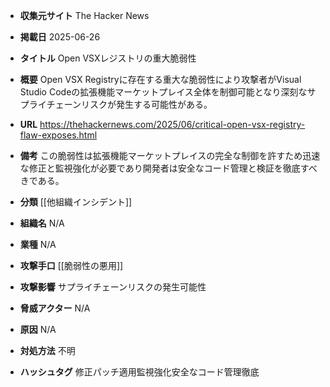 - **収集元サイト**
The Hacker News

- **掲載日**
2025-06-26

- **タイトル**
Open VSXレジストリの重大脆弱性

- **概要**
Open VSX Registryに存在する重大な脆弱性により攻撃者がVisual Studio Codeの拡張機能マーケットプレイス全体を制御可能となり深刻なサプライチェーンリスクが発生する可能性がある。

- **URL**
https://thehackernews.com/2025/06/critical-open-vsx-registry-flaw-exposes.html

- **備考**
この脆弱性は拡張機能マーケットプレイスの完全な制御を許すため迅速な修正と監視強化が必要であり開発者は安全なコード管理と検証を徹底すべきである。

- **分類**
[[他組織インシデント]]

- **組織名**
N/A

- **業種**
N/A

- **攻撃手口**
[[脆弱性の悪用]]

- **攻撃影響**
サプライチェーンリスクの発生可能性

- **脅威アクター**
N/A

- **原因**
N/A

- **対処方法**
不明

- **ハッシュタグ**
修正パッチ適用監視強化安全なコード管理徹底
